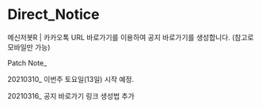 # Direct_Notice
메신저봇R | 카카오톡 URL 바로가기를 이용하여 공지 바로가기를 생성합니다.
(참고로 모바일만 가능)

Patch Note_

20210310_ 이번주 토요일(13일) 시작 예정.

20210316_ 공지 바로가기 링크 생성법 추가



